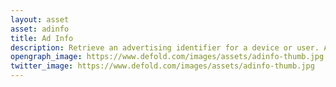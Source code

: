 ```yaml
---
layout: asset
asset: adinfo
title: Ad Info
description: Retrieve an advertising identifier for a device or user. Advertisers use this to id so they can deliver customized advertising. The id is used for tracking and identifying a user (without revealing personal information). On iOS this extension also supports the App Tracking Transparency framework.
opengraph_image: https://www.defold.com/images/assets/adinfo-thumb.jpg
twitter_image: https://www.defold.com/images/assets/adinfo-thumb.jpg
---
```

